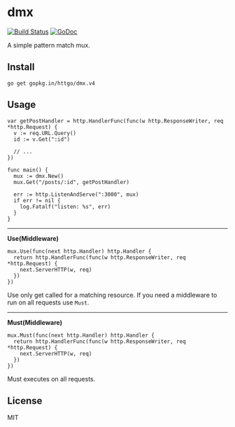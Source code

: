# dmx

[![Build Status](https://travis-ci.org/httgo/dmx.svg?branch=master)](https://travis-ci.org/httgo/dmx)
[![GoDoc](https://godoc.org/gopkg.in/httgo/dmx.v4?status.svg)](http://godoc.org/gopkg.in/httgo/dmx.v4)

A simple pattern match mux.


## Install

    go get gopkg.in/httgo/dmx.v4


## Usage

    var getPostHandler = http.HandlerFunc(func(w http.ResponseWriter, req *http.Request) {
      v := req.URL.Query()
      id := v.Get(":id")

      // ... 
    })

    func main() {
      mux := dmx.New()
      mux.Get("/posts/:id", getPostHandler)

      err := http.ListenAndServe(":3000", mux)
      if err != nil {
        log.Fatalf("listen: %s", err)
      }
    }

---

__Use(Middleware)__

    mux.Use(func(next http.Handler) http.Handler {
      return http.HandlerFunc(func(w http.ResponseWriter, req *http.Request) {
        next.ServerHTTP(w, req)
      })
    })

Use only get called for a matching resource. If you need a middleware to run on all requests use `Must`.

---

__Must(Middleware)__

    mux.Must(func(next http.Handler) http.Handler {
      return http.HandlerFunc(func(w http.ResponseWriter, req *http.Request) {
        next.ServerHTTP(w, req)
      })
    })

Must executes on all requests.


## License

MIT


